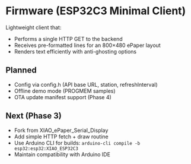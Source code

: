 # Firmware (ESP32C3 Minimal Client)

Lightweight client that:
- Performs a single HTTP GET to the backend
- Receives pre-formatted lines for an 800×480 ePaper layout
- Renders text efficiently with anti-ghosting options

## Planned
- Config via config.h (API base URL, station, refreshInterval)
- Offline demo mode (PROGMEM samples)
- OTA update manifest support (Phase 4)

## Next (Phase 3)  
- Fork from XIAO_ePaper_Serial_Display
- Add simple HTTP fetch + draw routine
- Use Arduino CLI for builds: `arduino-cli compile -b esp32:esp32:XIAO_ESP32C3`
- Maintain compatibility with Arduino IDE

